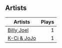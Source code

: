 ## Artists
Artists | Plays 
----- | -----: 
[Billy Joel](/artists/billy-joel-4684) | 1
[K-Ci & JoJo](/artists/k-ci-jojo-40230) | 1

